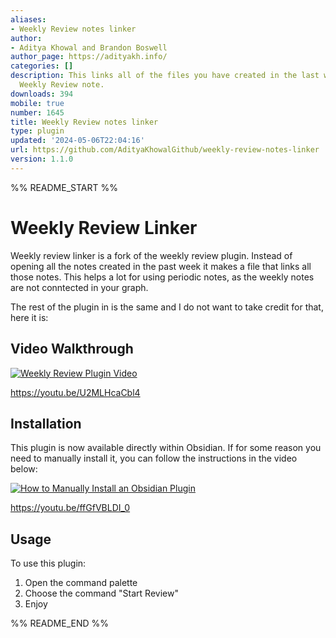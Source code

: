 ```yaml
---
aliases:
- Weekly Review notes linker
author:
- Aditya Khowal and Brandon Boswell
author_page: https://adityakh.info/
categories: []
description: This links all of the files you have created in the last week into a
  Weekly Review note.
downloads: 394
mobile: true
number: 1645
title: Weekly Review notes linker
type: plugin
updated: '2024-05-06T22:04:16'
url: https://github.com/AdityaKhowalGithub/weekly-review-notes-linker
version: 1.1.0
---
```


%% README_START %%

# Weekly Review Linker

Weekly review linker is a fork of the weekly review plugin. Instead of opening all the notes created in the past week it makes a file that links all those notes. This helps a lot for using periodic notes, as the weekly notes are not conntected in your graph. 


The rest of the plugin in is the same and I do not want to take credit for that, here it is:

## Video Walkthrough

[![Weekly Review Plugin Video](https://img.youtube.com/vi/U2MLHcaCbl4/0.jpg)](https://www.youtube.com/watch?v=U2MLHcaCbl4)

https://youtu.be/U2MLHcaCbl4

## Installation
This plugin is now available directly within Obsidian. If for some reason you need to manually install it, you can follow the instructions in the video below:

[![How to Manually Install an Obsidian Plugin](https://img.youtube.com/vi/ffGfVBLDI_0/0.jpg)](https://www.youtube.com/watch?v=ffGfVBLDI_0)

https://youtu.be/ffGfVBLDI_0

## Usage

To use this plugin:
1. Open the command palette
2. Choose the command "Start Review"
3. Enjoy


%% README_END %%
